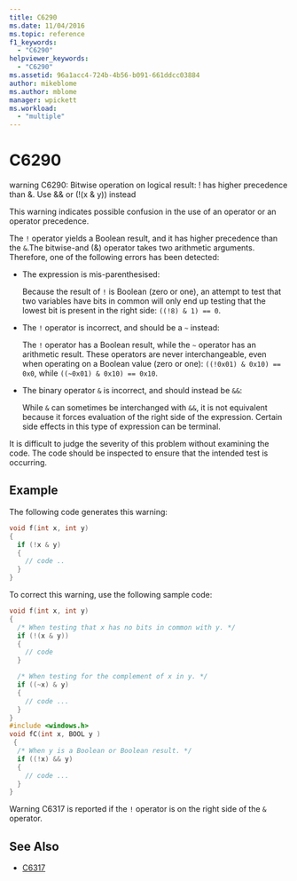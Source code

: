 ```yaml
---
title: C6290
ms.date: 11/04/2016
ms.topic: reference
f1_keywords:
  - "C6290"
helpviewer_keywords:
  - "C6290"
ms.assetid: 96a1acc4-724b-4b56-b091-661ddcc03884
author: mikeblome
ms.author: mblome
manager: wpickett
ms.workload:
  - "multiple"
---
```

# C6290
warning C6290: Bitwise operation on logical result: ! has higher precedence than &. Use && or (!(x & y)) instead

This warning indicates possible confusion in the use of an operator or an operator precedence.

The `!` operator yields a Boolean result, and it has higher precedence than the `&`.The bitwise-and (&) operator takes two arithmetic arguments. Therefore, one of the following errors has been detected:

- The expression is mis-parenthesised:

   Because the result of `!` is Boolean (zero or one), an attempt to test that two variables have bits in common will only end up testing that the lowest bit is present in the right side: `((!8) & 1) == 0`.

- The `!` operator is incorrect, and should be a `~` instead:

   The `!` operator has a Boolean result, while the `~` operator has an arithmetic result. These operators are never interchangeable, even when operating on a Boolean value (zero or one): `((!0x01) & 0x10) == 0x0`, while `((~0x01) & 0x10) == 0x10`.

- The binary operator `&` is incorrect, and should instead be `&&`:

   While `&` can sometimes be interchanged with `&&`, it is not equivalent because it forces evaluation of the right side of the expression. Certain side effects in this type of expression can be terminal.

It is difficult to judge the severity of this problem without examining the code. The code should be inspected to ensure that the intended test is occurring.

## Example

The following code generates this warning:

```cpp
void f(int x, int y)
{
  if (!x & y)
  {
    // code ..
  }
}
```

To correct this warning, use the following sample code:

```cpp
void f(int x, int y)
{
  /* When testing that x has no bits in common with y. */
  if (!(x & y))
  {
    // code
  }

  /* When testing for the complement of x in y. */
  if ((~x) & y)
  {
    // code ...
  }
}
#include <windows.h>
void fC(int x, BOOL y )
 {
  /* When y is a Boolean or Boolean result. */
  if ((!x) && y)
  {
    // code ...
  }
}
```

Warning C6317 is reported if the `!` operator is on the right side of the `&` operator.

## See Also

- [C6317](../code-quality/c6317.md)